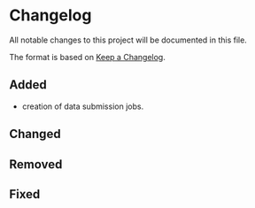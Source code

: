# Changelog

All notable changes to this project will be documented in this file.

The format is based on [Keep a Changelog](https://keepachangelog.com/en/1.1.0/).

## Added

- creation of data submission jobs.

## Changed

## Removed

## Fixed
